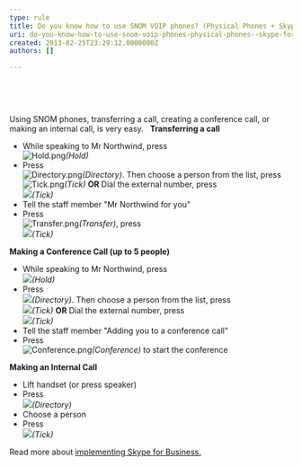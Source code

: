 ```yaml
---
type: rule
title: Do you know how to use SNOM VOIP phones? (Physical Phones + Skype for Business)
uri: do-you-know-how-to-use-snom-voip-phones-physical-phones--skype-for-business
created: 2013-02-25T23:29:12.0000000Z
authors: []

---
```


 
​

 

Using SNOM phones, transferring a call, creating a conference call, or making an internal call, is very easy. ​ ​
 **Transferring a call**

- While speaking to Mr Northwind, press <br>         ![Hold.png](/PublishingImages/Hold.png)*(Hold)*
- Press <br>         ![Directory.png](/PublishingImages/Directory.png)*(Directory)*. Then choose a person from the list, press <br>         ![Tick.png](/PublishingImages/Tick.png)*(Tick)*
**OR**
 Dial the external number, press <br>         ![](/PublishingImages/Tick.png)*(Tick)*
- Tell the staff member "Mr Northwind for you"
- Press <br>         ![Transfer.png](/PublishingImages/Transfer.png)*(Transfer)*, press <br>         ![](/PublishingImages/Tick.png)*(Tick)*




**Making a Conference Call (up to 5 people)**

- While speaking to Mr Northwind, press <br>         ![](/PublishingImages/Hold.png)*(Hold)*
- Press <br>         ![](/PublishingImages/Directory.png)*(Directory)*. Then choose a person from the list, press <br>         ![](/PublishingImages/Tick.png)*(Tick)*
**OR**
 Dial the external number, press <br>         ![](/PublishingImages/Tick.png)*(Tick)*
- Tell the staff member "Adding you to a conference call"
- Press <br>         ![Conference.png](/PublishingImages/Conference.png)*(Conference)* to start the conference




**Making an Internal Call**

- Lift handset (or press speaker)
- Press <br>         ![](/PublishingImages/Directory.png)*(Directory)*
- Choose a person
- Press <br>         ![](/PublishingImages/Tick.png)*(Tick)*



Read more about     [​](http&#58;//www.ssw.com.au/ssw/Consulting/Lync.aspx)[implementing Skype for Business​.​​](http&#58;//www.ssw.com.au/ssw/Consulting/Lync.aspx)

